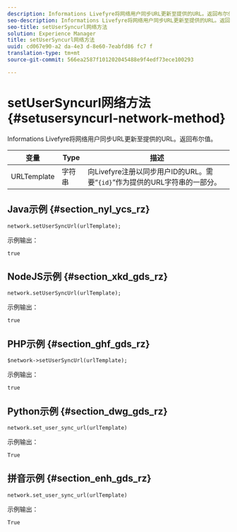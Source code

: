 ```yaml
---
description: Informations Livefyre将网络用户同步URL更新至提供的URL。返回布尔值。
seo-description: Informations Livefyre将网络用户同步URL更新至提供的URL。返回布尔值。
seo-title: setUserSyncurl网络方法
solution: Experience Manager
title: setUserSyncurl网络方法
uuid: cd067e90-a2 da-4e3 d-8e60-7eabfd86 fc7 f
translation-type: tm+mt
source-git-commit: 566ea2587f101202045488e9f4edf73ece100293

---
```



# setUserSyncurl网络方法{#setusersyncurl-network-method}

Informations Livefyre将网络用户同步URL更新至提供的URL。返回布尔值。

| 变量 | Type | 描述 |
|--- |--- |--- |
| URLTemplate | 字符串 | 向Livefyre注册以同步用户ID的URL。需要“`{id}`”作为提供的URL字符串的一部分。 |

## Java示例 {#section_nyl_ycs_rz}

```
network.setUserSyncUrl(urlTemplate); 
```

示例输出：

```
true
```

## NodeJS示例 {#section_xkd_gds_rz}

```
network.setUserSyncUrl(urlTemplate); 
```

示例输出：

```
true
```

## PHP示例 {#section_ghf_gds_rz}

```
$network->setUserSyncUrl(urlTemplate); 
```

示例输出：

```
true
```

## Python示例 {#section_dwg_gds_rz}

```
network.set_user_sync_url(urlTemplate) 
```

示例输出：

```
True
```

## 拼音示例 {#section_enh_gds_rz}

```
network.set_user_sync_url(urlTemplate) 
```

示例输出：

```
True
```

